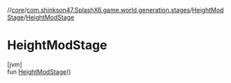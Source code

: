 //[core](../../../index.md)/[com.shinkson47.SplashX6.game.world.generation.stages](../index.md)/[HeightModStage](index.md)/[HeightModStage](-height-mod-stage.md)

# HeightModStage

[jvm]\
fun [HeightModStage](-height-mod-stage.md)()
